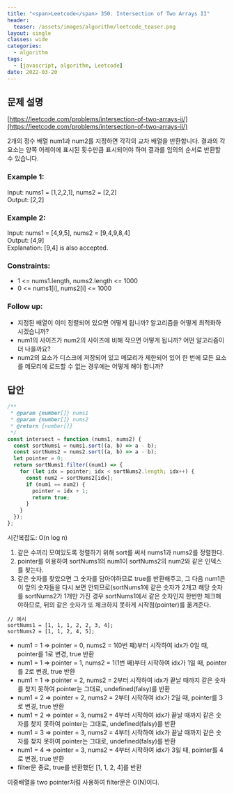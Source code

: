 ```yaml
---
title: "<span>Leetcode</span> 350. Intersection of Two Arrays II"
header:
  teaser: /assets/images/algorithm/leetcode_teaser.png
layout: single
classes: wide
categories:
  - algorithm
tags:
  - [javascript, algorithm, Leetcode]
date: 2022-03-20
---
```


## 문제 설명

[https://leetcode.com/problems/intersection-of-two-arrays-ii/](https://leetcode.com/problems/intersection-of-two-arrays-ii/)

2개의 정수 배열 num1과 num2를 지정하면 각각의 교차 배열을 반환합니다. 결과의 각 요소는 양쪽 어레이에 표시된 횟수만큼 표시되어야 하며 결과를 임의의 순서로 반환할 수 있습니다.

### Example 1:

Input: nums1 = [1,2,2,1], nums2 = [2,2]  
Output: [2,2]

### Example 2:

Input: nums1 = [4,9,5], nums2 = [9,4,9,8,4]  
Output: [4,9]  
Explanation: [9,4] is also accepted.

### Constraints:

- 1 <= nums1.length, nums2.length <= 1000
- 0 <= nums1[i], nums2[i] <= 1000

### Follow up:

- 지정된 배열이 이미 정렬되어 있으면 어떻게 됩니까? 알고리즘을 어떻게 최적화하시겠습니까?
- num1의 사이즈가 num2의 사이즈에 비해 작으면 어떻게 됩니까? 어떤 알고리즘이 더 나을까요?
- num2의 요소가 디스크에 저장되어 있고 메모리가 제한되어 있어 한 번에 모든 요소를 메모리에 로드할 수 없는 경우에는 어떻게 해야 합니까?

## 답안

```javascript
/**
 * @param {number[]} nums1
 * @param {number[]} nums2
 * @return {number[]}
 */
const intersect = function (nums1, nums2) {
  const sortNums1 = nums1.sort((a, b) => a - b);
  const sortNums2 = nums2.sort((a, b) => a - b);
  let pointer = 0;
  return sortNums1.filter((num1) => {
    for (let idx = pointer; idx < sortNums2.length; idx++) {
      const num2 = sortNums2[idx];
      if (num1 == num2) {
        pointer = idx + 1;
        return true;
      }
    }
  });
};
```

시간복잡도: O(n log n)

1. 같은 수끼리 모여있도록 정렬하기 위해 sort를 써서 nums1과 nums2를 정렬한다.
1. pointer를 이용하여 sortNums1의 num1이 sortNums2의 num2와 같은 인덱스를 찾는다.
1. 같은 숫자를 찾았으면 그 숫자를 담아야하므로 true를 반환해주고, 그 다음 num1은 이 앞의 숫자들을 다시 보면 안되므로(sortNums1에 같은 숫자가 2개고 해당 숫자를 sortNums2가 1개만 가진 경우 sortNums1에서 같은 숫자인지 한번만 체크해야하므로, 뒤의 같은 숫자가 또 체크하지 못하게 시작점(pointer)를 옮겨준다.

```
// 에시
sortNums1 = [1, 1, 1, 2, 2, 3, 4];
sortNums2 = [1, 1, 2, 4, 5];
```

- num1 = 1 => pointer = 0, nums2 = 1(0번 쨰)부터 시작하여 idx가 0일 때, pointer를 1로 변경, true 반환
- num1 = 1 => pointer = 1, nums2 = 1(1번 째)부터 시작하여 idx가 1일 때, pointer를 2로 변경, true 반환
- num1 = 1 => pointer = 2, nums2 = 2부터 시작하여 idx가 끝날 때까지 같은 숫자를 찾지 못하여 pointer는 그대로, undefined(falsy)를 반환
- num1 = 2 => pointer = 2, nums2 = 2부터 시작하여 idx가 2일 때, pointer를 3로 변경, true 반환
- num1 = 2 => pointer = 3, nums2 = 4부터 시작하여 idx가 끝날 때까지 같은 숫자를 찾지 못하여 pointer는 그대로, undefined(falsy)를 반환
- num1 = 3 => pointer = 3, nums2 = 4부터 시작하여 idx가 끝날 때까지 같은 숫자를 찾지 못하여 pointer는 그대로, undefined(falsy)를 반환
- num1 = 4 => pointer = 3, nums2 = 4부터 시작하여 idx가 3일 때, pointer를 4로 변경, true 반환
- filter문 종료, true를 반환했던 [1, 1, 2, 4]를 반환

이중배열을 two pointer처럼 사용하여 filter문은 O(N)이다.
